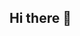## Hi there 👋

<!--
**tylergstark/tylergstark** is a ✨ _special_ ✨ repository because its `README.md` (this file) appears on your GitHub profile.

Hi, I'm Tyler Stark!
I'm a data scientist with a passion for problem-solving and translating complex data into actionable insights. Currently, I'm pursuing my M.S. in Data Science at Eastern University, where I’m refining my skills in Python, R, SQL, machine learning, and data visualization. Alongside my studies, I work as a Graduate Assistant, teaching and supporting students in the field of data science.

I have a strong background in database management, statistical analysis, and machine learning, with experience working on diverse projects like predicting student performance, analyzing health trends, and developing financial models. My previous roles in finance, wellness, and music performance have also honed my leadership, communication, and project management skills, allowing me to collaborate effectively and deliver high-quality results.

I’m excited about using data science to solve real-world problems and help organizations make data-driven decisions. Feel free to reach out if you're interested in discussing data science, projects, or potential collaborations!

You can always reach me at tylergstark@outlook.com, or on LinkedIn (https://www.linkedin.com/in/tgstark/)
-->
